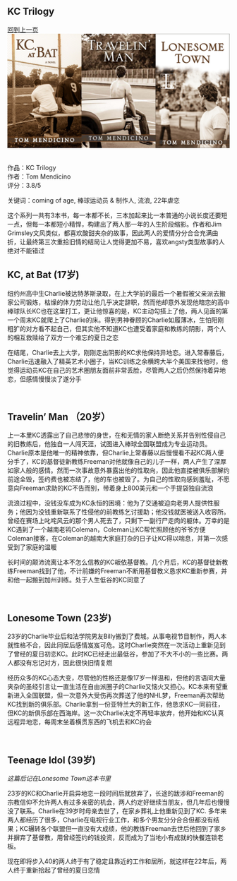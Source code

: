 ## KC Trilogy
[回到上一页](https://boheme13.github.io/books/)  &nbsp;&nbsp;
![avatar](./KCTriologyCover.JPG)
<br>
<br>

作品：KC Trilogy<br>
作者：Tom Mendicino<br>
评分：3.8/5<br>

关键词：coming of age, 棒球运动员 & 制作人, 流浪, 22年虐恋

这个系列一共有3本书，每一本都不长，三本加起来比一本普通的小说长度还要短一点，但每一本都短小精悍，构建出了两人那一年的人生阶段缩影。作者和Jim Grimsley文风类似，都喜欢酸甜夹杂的故事，因此两人的爱情分分合合充满曲折，让最终第三次重拾旧情的结局让人觉得更加不易，喜欢angsty类型故事的人绝对不能错过

## KC, at Bat (17岁)

纽约州高中生Charlie被达特茅斯录取，在上大学前的最后一个暑假被父亲派去搬家公司锻炼，枯燥的体力劳动让他几乎决定辞职，然而他却意外发现他暗恋的高中棒球队长KC也在这里打工，更让他惊喜的是，KC主动勾搭上了他，两人见面的第一个周末KC就爬上了Charlie的床。得到男神眷顾的Charlie如履薄冰，生怕阳刚粗犷的对方看不起自己，但其实他不知道KC也遭受着家庭和教练的阴影，两个人的相互救赎给了双方一个难忘的夏日之恋

在结尾，Charlie去上大学，刚刚走出阴影的KC求他保持异地恋。进入常春藤后，Charlie迅速融入了精英艺术小圈子，当KC训练之余横跨大半个美国来找他时，他觉得运动员KC在自己的艺术圈朋友面前非常丢脸，尽管两人之后仍然保持着异地恋，但感情慢慢淡了遂分手

<br>

## Travelin’ Man （20岁）

上一本里KC透露出了自己悲惨的身世，在和无情的家人断绝关系并告别性侵自己的旧教练后，他独自一人闯天涯，试图进入棒球全国联盟成为专业运动员。Charlie原本是他唯一的精神依靠，但Charlie上常春藤以后慢慢看不起KC两人便分手了，KC的基督徒新教练Freeman对他就像自己的儿子一样，两人产生了深厚如家人般的感情。然而一次事故意外暴露出他的性取向，因此他直接被俱乐部解约前途全毁，签约费也被冻结了，他的车也被毁了。为自己的性取向感到羞耻，不愿意向Freeman求助的KC不告而别，带着身上800美元和一个手提袋独自流浪

流浪过程中，没钱没车成为KC永恒的困境：他为了交通被迫向老男人提供性服务；他因为没钱重新联系了性侵他的前教练乞讨援助；他没钱就医被送入收容所。曾经在赛场上叱咤风云的那个男人死去了，只剩下一副行尸走肉的躯体。万幸的是KC遇到了一个越南老鸨Coleman，Coleman让KC帮忙照顾他的爷爷方便Coleman接客，在Coleman的越南大家庭打杂的日子让KC得以喘息，并第一次感受到了家庭的温暖

长时间的颠沛流离让本不怎么信教的KC皈依基督教。几个月后，KC的基督徒新教练Freeman找到了他，不计前嫌的Freeman不断用基督教义恳求KC重新参赛，并和他一起搬到加州训练。处于人生低谷的KC同意了

<br>

## Lonesome Town (23岁)

23岁的Charlie毕业后和法学院男友Billy搬到了费城，从事电视节目制作，两人本就性格不合，因此同居后感情岌岌可危。这时Charlie突然在一次活动上重新见到了曾经的夏日初恋KC。此时KC已经走出最低谷，参加了不大不小的一些比赛。两人都没有忘记对方，因此很快旧情复燃

经历众多的KC心态大变，尽管他的性格还是像17岁一样温和，但他的言语间大量夹杂的圣经引言让一直生活在自由派圈子的Charlie又恼火又担心。KC本来有望重新进入全国联盟，但一次意外大受伤再次葬送了他的NHL梦，Freeman再次帮助KC找到新的俱乐部。Charlie拿到一份亚特兰大的新工作，他恳求KC一同前往，但KC的新俱乐部在西海岸。这一次Charlie决定不再轻率放弃，他开始和KC认真远程异地恋，每周末坐着横贯东西的飞机去和KC约会

<br>

## Teenage Idol (39岁)

<i>这篇后记在Lonesome Town这本书里</i>

23岁的KC和Charlie开启异地恋一段时间后就放弃了，长途的跋涉和Freeman的宗教信仰不允许两人有过多亲密的机会，两人约定好继续当朋友，但几年后也慢慢没了联系。Charlie在39岁时母亲去世了，在家乡葬礼上他重新见到了KC. 多年来两人都经历了很多，Charlie在电视行业工作，和多个男友分分合合但都没有结果；KC辗转各个联盟但一直没有大成绩，他的教练Freeman去世后他回到了家乡并摒弃了基督教，用曾经签约的钱投资，反而成为了当地小有成就的快餐连锁老板。

现在即将步入40的两人终于有了稳定且靠近的工作和居所，就这样在22年后，两人终于重新拾起了曾经的夏日恋情